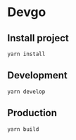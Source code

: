 # Devgo

## Install project

```
yarn install
```

## Development

```
yarn develop
```

## Production

```
yarn build
```

